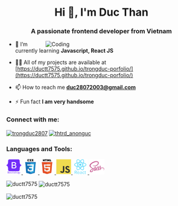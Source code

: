 <h1 align="center">Hi 👋, I'm Duc Than</h1>
<h3 align="center">A passionate frontend developer from Vietnam</h3>
<img align="right" alt="Coding" width="400" src="https://camo.githubusercontent.com/7de37139d0b4c1ce40865e799b446c0e963a3dd8fb68d239707237c40604fa3d/68747470733a2f2f63646e2e6472696262626c652e636f6d2f75736572732f3733303730332f73637265656e73686f74732f363538313234332f6176656e746f2e676966"/>
<!-- <p align="left"> <img src="https://komarev.com/ghpvc/?username=ductt7575&label=Profile%20views&color=0e75b6&style=flat" alt="ductt7575" /> </p> -->

- 🌱 I’m currently learning **Javascript, React JS**

- 👨‍💻 All of my projects are available at [https://ductt7575.github.io/trongduc-porfolio/](https://ductt7575.github.io/trongduc-porfolio/)

- 📫 How to reach me **duc28072003@gmail.com**

- ⚡ Fun fact **I am very handsome**

<h3 align="left">Connect with me:</h3>
<p align="left">
<a href="https://fb.com/trongduc2807" target="blank"><img align="center" src="https://raw.githubusercontent.com/rahuldkjain/github-profile-readme-generator/master/src/images/icons/Social/facebook.svg" alt="trongduc2807" height="30" width="40" /></a>
<a href="https://instagram.com/thtrd_anonguc" target="blank"><img align="center" src="https://raw.githubusercontent.com/rahuldkjain/github-profile-readme-generator/master/src/images/icons/Social/instagram.svg" alt="thtrd_anonguc" height="30" width="40" /></a>
</p>

<h3 align="left">Languages and Tools:</h3>
<p align="left"> <a href="https://getbootstrap.com" target="_blank" rel="noreferrer"> <img src="https://raw.githubusercontent.com/devicons/devicon/master/icons/bootstrap/bootstrap-plain-wordmark.svg" alt="bootstrap" width="40" height="40"/> </a> <a href="https://www.w3schools.com/css/" target="_blank" rel="noreferrer"> <img src="https://raw.githubusercontent.com/devicons/devicon/master/icons/css3/css3-original-wordmark.svg" alt="css3" width="40" height="40"/> </a> <a href="https://www.w3.org/html/" target="_blank" rel="noreferrer"> <img src="https://raw.githubusercontent.com/devicons/devicon/master/icons/html5/html5-original-wordmark.svg" alt="html5" width="40" height="40"/> </a> <a href="https://developer.mozilla.org/en-US/docs/Web/JavaScript" target="_blank" rel="noreferrer"> <img src="https://raw.githubusercontent.com/devicons/devicon/master/icons/javascript/javascript-original.svg" alt="javascript" width="40" height="40"/> </a> <a href="https://reactjs.org/" target="_blank" rel="noreferrer"> <img src="https://raw.githubusercontent.com/devicons/devicon/master/icons/react/react-original-wordmark.svg" alt="react" width="40" height="40"/> </a> <a href="https://sass-lang.com" target="_blank" rel="noreferrer"> <img src="https://raw.githubusercontent.com/devicons/devicon/master/icons/sass/sass-original.svg" alt="sass" width="40" height="40"/> </a> </p>


<p><img align="left" src="https://github-readme-stats.vercel.app/api/top-langs?username=ductt7575&show_icons=true&locale=en&layout=compact" alt="ductt7575" /></p>

<p>&nbsp;<img align="center" src="https://github-readme-stats.vercel.app/api?username=ductt7575&show_icons=true&locale=en" alt="ductt7575" /></p>

<p><img align="center" src="https://github-readme-streak-stats.herokuapp.com/?user=ductt7575&" alt="ductt7575" /></p>

